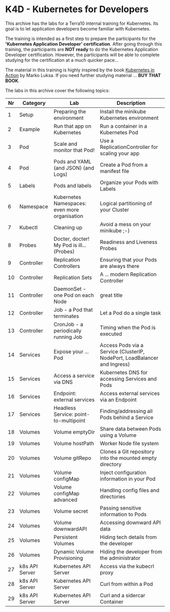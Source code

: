 # K4D - Kubernetes for Developers

This archive has the labs for a Terra10 internal training for Kubernetes. Its goal is to let application developers become familiar with Kubernetes. 

The training is intended as a first step to prepare the participants for the **'Kubernetes Application Developer' certification**. After going through this training, the participants are **NOT ready** to do the Kubernetes Application Developer certification. However, the participants will be able to complete studying for the certification at a much quicker pace...

The material in this training is highly inspired by the book [Kubernetes in Action](https://www.manning.com/books/kubernetes-in-action) by Marko Luksa. If you need further studying material ... **BUY THAT BOOK**.

The labs in this archive cover the following topics:

|Nr | Category  | Lab                          | Description                                   |
|---|-----------|------------------------------|-----------------------------------------------|
|1  | Setup     | Preparing the environment    | Install the minikube Kubernetes environment   |
|2  | Example   | Run that app on Kubernetes   | Run a container in a Kubernetes Pod           |
|3  | Pod       | Scale and monitor that Pod!  | Use a ReplicationController for scaling your app|
|4  | Pod       | Pods and YAML (and JSON) (and Logs) | Create a Pod from a manifest file      |
|5  | Labels    | Pods and labels              | Organize your Pods with Labels                |
|6  | Namespace | Kubernetes Namespaces: even more organisation | Logical partitioning of your Cluster |
|7  | Kubectl   | Cleaning up                  | Avoid a mess on your minikube ;-)             |
|8  | Probes    | Docter, docter! My Pod is ill... (Probes) | Readiness and Liveness Probes    |
|9  | Controller| Replication Controllers      | Ensuring that your Pods are always there      |
|10 | Controller| Replication Sets             | A ... modern Replication Controller           |
|11 | Controller| DaemonSet - one Pod on each Node | great title                               |
|12 | Controller| Job - a Pod that terminates  | Let a Pod do a single task                    |
|13 | Controller| CronJob - a periodically running Job | Timing when the Pod is executed       |
|14 | Services  | Expose your ... Pod          | Access Pods via a Service (ClusterIP, NodePort, LoadBalancer and Ingress) |
|15 | Services  | Access a service via DNS     | Kubernetes DNS for accessing Services and Pods|               
|16 | Services  | Endpoint: external services  | Access external services via an Endpoint      |
|17 | Services  | Headless Service: point-to-multipoint | Finding/addressing all Pods behind a Service |
|18 | Volumes   | Volume emptyDir | Share data between Pods using a Volume |
|19 | Volumes   | Volume hostPath | Worker Node file system |
|20 | Volumes   | Volume gitRepo  | Clones a Git repository into the mounted empty directory | 
|21 | Volumes   | Volume configMap | Inject configuration information in your Pod |
|22 | Volumes   | Volume configMap advanced | Handling config files and directories |
|23 | Volumes   | Volume secret | Passing sensitive information to Pods |
|24 | Volumes   | Volume downwardAPI | Accessing downward API data |
|25 | Volumes   | Persistent Volumes | Hiding tech details from the developer |
|26 | Volumes   | Dynamic Volume Provisioning | Hiding the developer from the administrator |
|27 | k8s API Server | Kubernetes API Server | Access via the kubecrl proxy |
|28 | k8s API Server | Kubernetes API Server | Curl from within a Pod |
|29 | k8s API Server | Kubernetes API Server | Curl and a sidercar Container |
